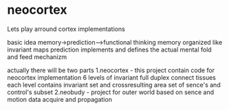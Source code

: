 neocortex
=========
Lets play arround cortex implementations

basic idea
memory->prediction-->functional thinking
memory organized like invariant maps
prediction implements and defines the actual mental fold and feed mechanizm

actually there will be two parts
1.neocortex - this project
contain code for neocortex implementation
6 levels of invariant full duplex connect tissues
each level contains invariant set and crossresulting area set of sence's and control's subset
2.neobudy -
project for outer world based on sence and motion data acquire and propagation
